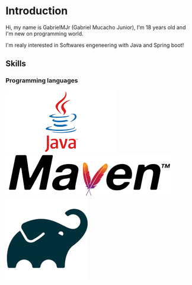 <html>
<head>
<meta charset="utf-8"
<meta name="viewport" content="width=device-width,
initial-scale=1.0"
<link rel="stylesheet"
type="text/css"
href="https://raw.githubusercontent.com/gabrielmjr/gabrielmjr/main/styles.css"
</head>
  
<body>
<h1>Introduction</h1>
<p>Hi, my name is GabrielMJr (Gabriel Mucacho Junior), I'm 18 years old and I'm new on programming world.</p>
<p>I'm realy interested in Softwares engeneering with Java and Spring boot!</p>
    
<h2>Skills</h2>
<h3>Programming languages</h3>
<div class="programming_language">
<div class="language">
<img src="https://raw.githubusercontent.com/gabrielmjr/gabrielmjr/main/images/java.png"/>
</div>
</div>
<div class="build_tools">
<div class="build_tool">
<img src="https://raw.githubusercontent.com/gabrielmjr/gabrielmjr/main/images/maven.png"
</div>
<div class="build_tool">
<img src="https://raw.githubusercontent.com/gabrielmjr/gabrielmjr/main/images/gradle.png"
</div>
</div>
</body>
</html>
